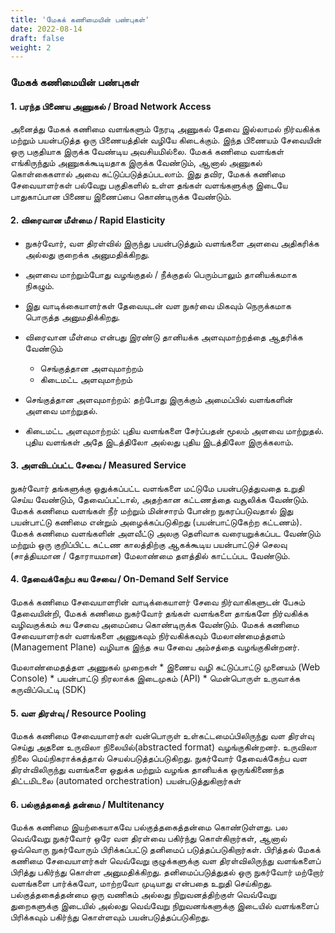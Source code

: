 ```yaml
---
title: 'மேகக் கணிமையின் பண்புகள்'
date: 2022-08-14
draft: false
weight: 2
---
```


### மேகக் கணிமையின் பண்புகள்


#### 1. பரந்த பிணைய அணுகல் / Broad Network Access

அனைத்து மேகக் கணிமை வளங்களும் நேரடி அணுகல் தேவை இல்லாமல் நிர்வகிக்க மற்றும் பயன்படுத்த ஒரு பிணையத்தின் வழியே கிடைக்கும். இந்த பிணையம் சேவையின் ஒரு பகுதியாக இருக்க வேண்டிய அவசியமில்லை. மேகக் கணிமை வளங்கள் எங்கிருந்தும் அணுகக்கூடியதாக இருக்க வேண்டும், ஆனால் அணுகல் கொள்கைகளால் அவை கட்டுப்படுத்தப்படலாம். இது தவிர, மேகக் கணிமை சேவையாளர்கள் பல்வேறு பகுதிகளில் உள்ள தங்கள் வளங்களுக்கு இடையே பாதுகாப்பான பிணைய இணைப்பை கொண்டிருக்க வேண்டும்.

#### 2. விரைவான மீள்மை / Rapid Elasticity

* நுகர்வோர், வள திரள்வில் இருந்து பயன்படுத்தும் வளங்களை அளவை அதிகரிக்க அல்லது குறைக்க அனுமதிக்கிறது. 
* அளவை மாற்றும்போது வழங்குதல் / நீக்குதல் பெரும்பாலும் தானியக்கமாக நிகழும். 
* இது வாடிக்கையாளர்கள் தேவையுடன் வள நுகர்வை மிகவும் நெருக்கமாக பொருத்த அனுமதிக்கிறது. 
* விரைவான மீள்மை என்பது இரண்டு தானியக்க அளவுமாற்றத்தை ஆதரிக்க வேண்டும்
  - செங்குத்தான அளவுமாற்றம்
  - கிடைமட்ட அளவுமாற்றம்

* செங்குத்தான அளவுமாற்றம்: தற்போது இருக்கும் அமைப்பில் வளங்களின் அளவை மாற்றுதல். 
* கிடைமட்ட அளவுமாற்றம்: புதிய வளங்களை சேர்ப்பதன் மூலம் அளவை மாற்றுதல். புதிய வளங்கள் அதே இடத்திலோ அல்லது புதிய இடத்திலோ இருக்கலாம்.


#### 3. அளவிடப்பட்ட சேவை / Measured Service

நுகர்வோர் தங்களுக்கு ஒதுக்கப்பட்ட வளங்களை மட்டுமே பயன்படுத்துவதை உறுதி செய்ய வேண்டும், தேவைப்பட்டால், அதற்கான கட்டணத்தை வசூலிக்க வேண்டும். மேகக் கணிமை வளங்கள் நீர் மற்றும் மின்சாரம் போன்ற நுகரப்படுவதால் இது பயன்பாட்டு கணிமை என்றும் அழைக்கப்படுகிறது (பயன்பாட்டுகேற்ற கட்டணம்). மேகக் கணிமை வளங்களின் அளவீட்டு அலகு தெளிவாக வரையறுக்கப்பட வேண்டும் மற்றும் ஒரு குறிப்பிட்ட கட்டண காலத்திற்கு ஆகக்கூடிய பயன்பாட்டுச் செலவு (சாத்தியமான / தோராயமான) மேலாண்மை தளத்தில் காட்டப்பட வேண்டும்.


#### 4. தேவைக்கேற்ப சுய சேவை / On-Demand Self Service
மேகக் கணிமை சேவையாளரின் வாடிக்கையாளர் சேவை நிர்வாகிகளுடன் பேசும் தேவையின்றி, மேகக் கணிமை நுகர்வோர் தங்கள் வளங்களை தாங்களே நிர்வகிக்க வழிவகுக்கம் சுய சேவை அமைப்பை கொண்டிருக்க வேண்டும். மேகக் கணிமை சேவையாளர்கள் வளங்களை அணுகவும் நிர்வகிக்கவும் மேலாண்மைத்தளம் (Management Plane) வழியாக இந்த சுய சேவை அம்சத்தை  வழங்குகின்றனர்.

மேலாண்மைதத்தள அணுகல் முறைகள்
    * இணைய வழி கட்டுப்பாட்டு முனையம் (Web Console)
    * பயன்பாட்டு நிரலாக்க இடைமுகம் (API)
    * மென்பொருள் உருவாக்க கருவிப்பெட்டி (SDK)


#### 5. வள திரள்வு / Resource Pooling

மேகக் கணிமை சேவையாளர்கள் வன்பொருள் உள்கட்டமைப்பிலிருந்து வள திரள்வு செய்து அதனை உருவிலா நிலையில்(abstracted format) வழங்குகின்றனர். உருவிலா நிலை மெய்நிகராக்கத்தால் செயல்படுத்தப்படுகிறது. நுகர்வோர் தேவைக்கேற்ப வள திரள்விலிருந்து வளங்களை ஒதுக்க மற்றும் வழங்க தானியக்க ஒருங்கிணைந்த திட்டமிடலை (automated orchestration) பயன்படுத்துகிறார்கள்


#### 6. பல்குத்தகைத் தன்மை / Multitenancy

மேக்க கணிமை இயற்கையாகவே பல்குத்தகைத்தன்மை கொண்டுள்ளது. பல வெவ்வேறு நுகர்வோர் ஒரே வள திரள்வை பகிர்ந்து கொள்கிறார்கள், ஆனால் ஒவ்வொரு நுகர்வோரும் பிரிக்கப்பட்டு தனிமைப் படுத்தப்படுகிறார்கள். பிரித்தல் மேகக் கணிமை சேவையாளர்கள் வெவ்வேறு குழுக்களுக்கு வள திரள்விலிருந்து வளங்களைப் பிரித்து பகிர்ந்து கொள்ள அனுமதிக்கிறது. தனிமைப்படுத்துதல் ஒரு நுகர்வோர் மற்றோர் வளங்களை பார்க்கவோ, மாற்றவோ முடியாது என்பதை உறுதி செய்கிறது. பல்குத்தகைத்தன்மை ஒரு வணிகம் அல்லது நிறுவனத்திற்குள் வெவ்வேறு துறைகளுக்கு இடையில் அல்லது வெவ்வேறு நிறுவனங்களுக்கு இடையில் வளங்களைப் பிரிக்கவும் பகிர்ந்து கொள்ளவும் பயன்படுத்தப்படுகிறது.